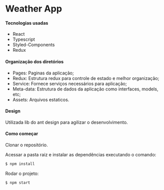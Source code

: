 # Weather App

#### Tecnologias usadas

- React
- Typescript
- Styled-Components
- Redux

#### Organização dos diretórios

- Pages: Paginas da aplicação;
- Redux: Estrutura redux para controle de estado e melhor organização;
- Service: Fornece serviços necessários para aplicação;
- Meta-data: Estrutura de dados da aplicação como interfaces, models, etc;
- Assets: Arquivos estaticos.

#### Design

Utilizada lib do ant design para agilizar o desenvolvimento.

#### Como começar

Clonar o repositório.

Acessar a pasta raiz e instalar as dependências executando o comando:

```bash
$ npm install
```

Rodar o projeto:

```bash
$ npm start
```
